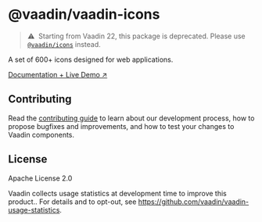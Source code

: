 # @vaadin/vaadin-icons

> ⚠️&nbsp; Starting from Vaadin 22, this package is deprecated.
> Please use [`@vaadin/icons`](https://www.npmjs.com/package/@vaadin/icons) instead.

A set of 600+ icons designed for web applications.

[Documentation + Live Demo ↗](https://vaadin.com/docs/latest/ds/foundation/icons/vaadin)

## Contributing

Read the [contributing guide](https://vaadin.com/docs/latest/guide/contributing/overview) to learn about our development
process, how to propose bugfixes and improvements, and how to test your changes to Vaadin components.

## License

Apache License 2.0

Vaadin collects usage statistics at development time to improve this product..
For details and to opt-out, see https://github.com/vaadin/vaadin-usage-statistics.
